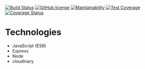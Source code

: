 
[![Build Status](https://travis-ci.org/cleave3/Auto-server.svg?branch=master)](https://travis-ci.org/cleave3/Auto-server)  [![GitHub license](https://img.shields.io/github/license/cleave3/Auto-server.svg)](https://github.com/cleave3/Auto-server/blob/master/LICENSE)  [![Maintainability](https://api.codeclimate.com/v1/badges/86df925713993246d6e8/maintainability)](https://codeclimate.com/github/cleave3/Auto-server/maintainability)  [![Test Coverage](https://api.codeclimate.com/v1/badges/86df925713993246d6e8/test_coverage)](https://codeclimate.com/github/cleave3/Auto-server/test_coverage)  [![Coverage Status](https://coveralls.io/repos/github/cleave3/Auto-server/badge.svg?branch=master)](https://coveralls.io/github/cleave3/Auto-server?branch=master)

# Technologies
* JavaScript (ES6)
* Express
* Node
* cloudinary    